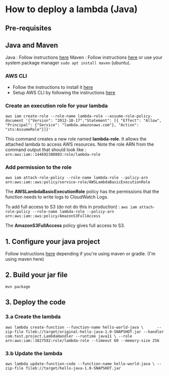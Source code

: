 # How to deploy a lambda (Java)

## Pre-requisites

## Java and Maven
Java : Follow instructions [here](https://www.oracle.com/java/technologies/downloads/)
Maven : Follow instructions [here](https://maven.apache.org/install.html) or use your system package manager `sudo apt install maven` (ubuntu).

### AWS CLI
- Follow the instructions to install it [here](https://docs.aws.amazon.com/cli/latest/userguide/getting-started-install.html#cliv2-linux-install)
- Setup AWS CLI by following the instructions [here](https://docs.aws.amazon.com/cli/latest/userguide/cli-configure-quickstart.html)

### Create an execution role for your lambda
`aws iam create-role --role-name lambda-role --assume-role-policy-document '{"Version": "2012-10-17","Statement": [{ "Effect": "Allow", "Principal": {"Service": "lambda.amazonaws.com"}, "Action": "sts:AssumeRole"}]}'`

This command creates a new role named **lambda-role**. It allows the attached lambda to access AWS resources.
Note the role ARN from the command output that should look like : `arn:aws:iam::144692380803:role/lambda-role`

### Add permission to the role
`aws iam attach-role-policy --role-name lambda-role --policy-arn arn:aws:iam::aws:policy/service-role/AWSLambdaBasicExecutionRole`

The **AWSLambdaBasicExecutionRole** policy has the permissions that the function needs to write logs to CloudWatch Logs.

To add full access to S3 (do not do this in production) : `aws iam attach-role-policy --role-name lambda-role --policy-arn arn:aws:iam::aws:policy/AmazonS3FullAccess`

The **AmazonS3FullAccess** policy gives full access to S3.

## 1. Configure your java project
Follow instructions [here](https://docs.aws.amazon.com/lambda/latest/dg/java-package.html#java-package-prereqs) depending if you're using maven or gradle. (I'm using maven here)

## 2. Build your jar file
`mvn package`

## 3. Deploy the code

### 3.a Create the lambda
`aws lambda create-function --function-name hello-world-java \     
--zip-file fileb://target/original-hello-java-1.0-SNAPSHOT.jar --handler com.test.project.LambdaHandler --runtime java11 \
--role arn:aws:iam::3827592:role/lambda-role --timeout 60 --memory-size 256`

### 3.b Update the lambda
`aws lambda update-function-code --function-name hello-world-java \
--zip-file fileb://target/hello-java-1.0-SNAPSHOT.jar`
